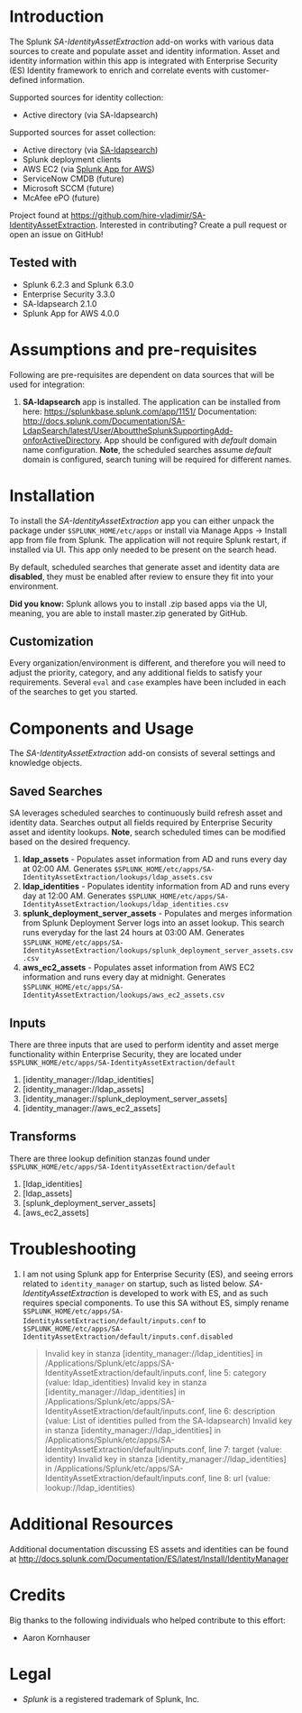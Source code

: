 # Introduction
The Splunk *SA-IdentityAssetExtraction* add-on works with various data sources to create and populate asset and identity information. Asset and identity information within this app is integrated with Enterprise Security (ES) Identity framework to enrich and correlate events with customer-defined information.

Supported sources for identity collection:
* Active directory (via SA-ldapsearch)

Supported sources for asset collection:
* Active directory (via [SA-ldapsearch](https://splunkbase.splunk.com/app/1151/))
* Splunk deployment clients
* AWS EC2 (via [Splunk App for AWS](https://splunkbase.splunk.com/app/1274/))
* ServiceNow CMDB (future)
* Microsoft SCCM (future)
* McAfee ePO (future)

Project found at https://github.com/hire-vladimir/SA-IdentityAssetExtraction. Interested in contributing? Create a pull request or open an issue on GitHub!

## Tested with
* Splunk 6.2.3 and Splunk 6.3.0
* Enterprise Security 3.3.0
* SA-ldapsearch 2.1.0
* Splunk App for AWS 4.0.0

# Assumptions and pre-requisites
Following are pre-requisites are dependent on data sources that will be used for integration:

1. **SA-ldapsearch** app is installed. The application can be installed from here: https://splunkbase.splunk.com/app/1151/ Documentation: http://docs.splunk.com/Documentation/SA-LdapSearch/latest/User/AbouttheSplunkSupportingAdd-onforActiveDirectory. App should be configured with *default* domain name configuration. **Note**, the scheduled searches assume *default* domain is configured, search tuning will be required for different names.


# Installation
To install the *SA-IdentityAssetExtraction* app you can either unpack the package under `$SPLUNK_HOME/etc/apps` or install via Manage Apps -> Install app from file from Splunk. The application will not require Splunk restart, if installed via UI. This app only needed to be present on the search head.

By default, scheduled searches that generate asset and identity data are **disabled**, they must be enabled after review to ensure they fit into your environment.

**Did you know:** Splunk allows you to install .zip based apps via the UI, meaning, you are able to install master.zip generated by GitHub.

## Customization
Every organization/environment is different, and therefore you will need to adjust the priority, category, and any additional fields to satisfy your requirements. Several `eval` and `case` examples have been included in each of the searches to get you started.

# Components and Usage
The *SA-IdentityAssetExtraction* add-on consists of several settings and knowledge objects.

## Saved Searches
SA leverages scheduled searches to continuously build refresh asset and identity data. Searches output all fields required by Enterprise Security asset and identity lookups. **Note**, search scheduled times can be modified based on the desired frequency.

1. **ldap_assets** - Populates asset information from AD and runs every day at 02:00 AM. Generates `$SPLUNK_HOME/etc/apps/SA-IdentityAssetExtraction/lookups/ldap_assets.csv`
2. **ldap_identities** - Populates identity information from AD and runs every day at 12:00 AM. Generates `$SPLUNK_HOME/etc/apps/SA-IdentityAssetExtraction/lookups/ldap_identities.csv`
3. **splunk_deployment_server_assets** - Populates and merges information from Splunk Deployment Server logs into an asset lookup. This search runs everyday for the last 24 hours at 03:00 AM. Generates `$SPLUNK_HOME/etc/apps/SA-IdentityAssetExtraction/lookups/splunk_deployment_server_assets.csv.csv`
4. **aws_ec2_assets** - Populates asset information from AWS EC2 information and runs every day at midnight. Generates `$SPLUNK_HOME/etc/apps/SA-IdentityAssetExtraction/lookups/aws_ec2_assets.csv`

## Inputs
There are three inputs that are used to perform identity and asset merge functionality within Enterprise Security, they are located under `$SPLUNK_HOME/etc/apps/SA-IdentityAssetExtraction/default`
1. [identity_manager://ldap_identities]
2. [identity_manager://ldap_assets]
3. [identity_manager://splunk_deployment_server_assets]
4. [identity_manager://aws_ec2_assets]

## Transforms
There are three lookup definition stanzas found under `$SPLUNK_HOME/etc/apps/SA-IdentityAssetExtraction/default`
1. [ldap_identities]
2. [ldap_assets]
3. [splunk_deployment_server_assets]
4. [aws_ec2_assets]

# Troubleshooting
1. I am not using Splunk app for Enterprise Security (ES), and seeing errors related to `identity_manager` on startup, such as listed below. *SA-IdentityAssetExtraction* is developed to work with ES, and as such requires special components. To use this SA without ES, simply rename `$SPLUNK_HOME/etc/apps/SA-IdentityAssetExtraction/default/inputs.conf` to `$SPLUNK_HOME/etc/apps/SA-IdentityAssetExtraction/default/inputs.conf.disabled`

    > Invalid key in stanza [identity_manager://ldap_identities] in /Applications/Splunk/etc/apps/SA-IdentityAssetExtraction/default/inputs.conf, line 5: category  (value:  ldap_identities)
Invalid key in stanza [identity_manager://ldap_identities] in /Applications/Splunk/etc/apps/SA-IdentityAssetExtraction/default/inputs.conf, line 6: description  (value:  List of identities pulled from the SA-ldapsearch)
Invalid key in stanza [identity_manager://ldap_identities] in /Applications/Splunk/etc/apps/SA-IdentityAssetExtraction/default/inputs.conf, line 7: target  (value:  identity)
Invalid key in stanza [identity_manager://ldap_identities] in /Applications/Splunk/etc/apps/SA-IdentityAssetExtraction/default/inputs.conf, line 8: url  (value:  lookup://ldap_identities)


# Additional Resources
Additional documentation discussing ES assets and identities can be found at http://docs.splunk.com/Documentation/ES/latest/Install/IdentityManager

# Credits
Big thanks to the following individuals who helped contribute to this effort:
* Aaron Kornhauser

# Legal
* *Splunk* is a registered trademark of Splunk, Inc.
